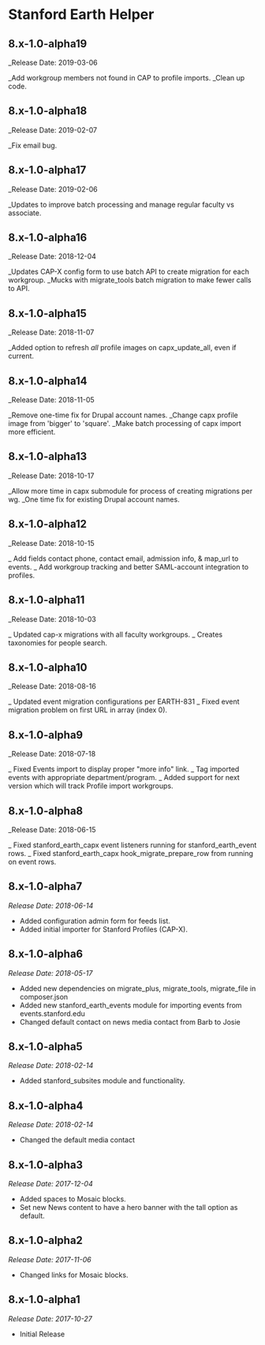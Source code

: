 # Stanford Earth Helper

8.x-1.0-alpha19
--------------------------------------------------------------------------------
_Release Date: 2019-03-06

_Add workgroup members not found in CAP to profile imports.
_Clean up code.

8.x-1.0-alpha18
--------------------------------------------------------------------------------
_Release Date: 2019-02-07

_Fix email bug.

8.x-1.0-alpha17
--------------------------------------------------------------------------------
_Release Date: 2019-02-06

_Updates to improve batch processing and manage regular faculty vs associate.

8.x-1.0-alpha16
--------------------------------------------------------------------------------
_Release Date: 2018-12-04

_Updates CAP-X config form to use batch API to create migration for each workgroup.
_Mucks with migrate_tools batch migration to make fewer calls to API.

8.x-1.0-alpha15
--------------------------------------------------------------------------------
_Release Date: 2018-11-07

_Added option to refresh *all* profile images on capx_update_all, even if current.

8.x-1.0-alpha14
--------------------------------------------------------------------------------
_Release Date: 2018-11-05

_Remove one-time fix for Drupal account names.
_Change capx profile image from 'bigger' to 'square'.
_Make batch processing of capx import more efficient.

8.x-1.0-alpha13
--------------------------------------------------------------------------------
_Release Date: 2018-10-17

_Allow more time in capx submodule for process of creating migrations per wg.
_One time fix for existing Drupal account names.

8.x-1.0-alpha12
--------------------------------------------------------------------------------
_Release Date: 2018-10-15

_ Add fields contact phone, contact email, admission info, & map_url to events.
_ Add workgroup tracking and better SAML-account integration to profiles.

8.x-1.0-alpha11
--------------------------------------------------------------------------------
_Release Date: 2018-10-03

_ Updated cap-x migrations with all faculty workgroups.
_ Creates taxonomies for people search.

8.x-1.0-alpha10
--------------------------------------------------------------------------------
_Release Date: 2018-08-16

_ Updated event migration configurations per EARTH-831
_ Fixed event migration problem on first URL in array (index 0).

8.x-1.0-alpha9
--------------------------------------------------------------------------------
_Release Date: 2018-07-18

_ Fixed Events import to display proper "more info" link.
_ Tag imported events with appropriate department/program.
_ Added support for next version which will track Profile import workgroups.

8.x-1.0-alpha8
--------------------------------------------------------------------------------
_Release Date: 2018-06-15

_ Fixed stanford_earth_capx event listeners running for stanford_earth_event rows.
_ Fixed stanford_earth_capx hook_migrate_prepare_row from running on event rows.

8.x-1.0-alpha7
--------------------------------------------------------------------------------
_Release Date: 2018-06-14_

- Added configuration admin form for feeds list.
- Added initial importer for Stanford Profiles (CAP-X).

8.x-1.0-alpha6
--------------------------------------------------------------------------------  
_Release Date: 2018-05-17_

- Added new dependencies on migrate_plus, migrate_tools, migrate_file in composer.json
- Added new stanford_earth_events module for importing events from events.stanford.edu
- Changed default contact on news media contact from Barb to Josie

8.x-1.0-alpha5
--------------------------------------------------------------------------------  
_Release Date: 2018-02-14_

- Added stanford_subsites module and functionality.

8.x-1.0-alpha4
--------------------------------------------------------------------------------  
_Release Date: 2018-02-14_

- Changed the default media contact

8.x-1.0-alpha3
--------------------------------------------------------------------------------  
_Release Date: 2017-12-04_

- Added spaces to Mosaic blocks.
- Set new News content to have a hero banner with the tall option as default.


8.x-1.0-alpha2
--------------------------------------------------------------------------------  
_Release Date: 2017-11-06_

- Changed links for Mosaic blocks.


8.x-1.0-alpha1
--------------------------------------------------------------------------------  
_Release Date: 2017-10-27_

- Initial Release
